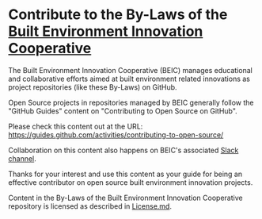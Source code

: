 # Contribute to the By-Laws of the [Built Environment Innovation Cooperative](https://beicoop.wordpress.com/)

The Built Environment Innovation Cooperative (BEIC) manages educational and collaborative efforts aimed at built environment related innovations as project repositories (like these By-Laws) on GitHub. 

Open Source projects in repositories managed by BEIC generally follow the "GitHub Guides" content on "Contributing to Open Source on GitHub".

Please check this content out at the URL:
https://guides.github.com/activities/contributing-to-open-source/

Collaboration on this content also happens on BEIC's associated [Slack channel](https://beico-op.slack.com/messages/bylaws/details/).

Thanks for your interest and use this content as your guide for being an effective contributor on open source built environment innovation projects.

Content in the By-Laws of the Built Environment Innovation Cooperative repository is licensed as described in [License.md](https://github.com/BEICBIM/BEICPBLChallenge/blob/master/License.md).
